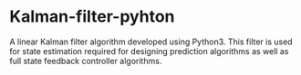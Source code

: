 # Kalman-filter-pyhton
A linear Kalman filter algorithm developed using Python3. This filter is used for state estimation required for designing prediction algorithms as well as full state feedback controller algorithms.
